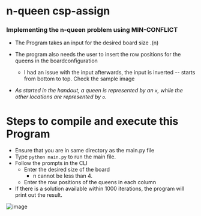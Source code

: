 # n-queen csp-assign
### Implementing the n-queen problem using MIN-CONFLICT


- The Program takes an input for the desired board size .(n) 
- The program also needs the user to insert the row positions for the queens in the boardconfiguration
    - I had an issue with the input afterwards, the input is inverted -- starts from bottom to top. Check the sample image

- *As started in the handout, a queen is represented by an `x`, while the other locations are represented by `o`.*

# Steps to compile and execute this Program

- Ensure that you are in same directory as the main.py file 
- Type `python main.py` to run the main file. 
- Follow the prompts in the CLI
    - Enter the desired size of the board
        - n cannot be less than 4.
    - Enter the row positions of the queens in each column
- If there is a solution available within 1000 iterations, the program will print out the result. 


![image](https://user-images.githubusercontent.com/43353543/166127761-e1978ed2-24ec-4381-8672-9d26210cdeaa.png)
